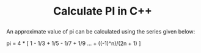 # <p align="center"> Calculate PI in C++ </p>

An approximate value of pi can be calculated using the series given below:

pi = 4 * [ 1 - 1/3 + 1/5 - 1/7 + 1/9 … + ((-1)^n)/(2n + 1) ]
